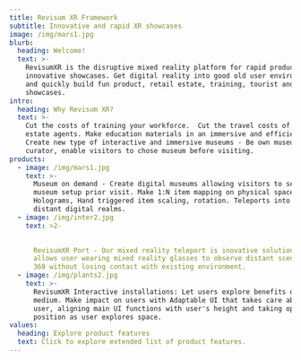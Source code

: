 ```yaml
---
title: Revisum XR Framework
subtitle: Innovative and rapid XR showcases
image: /img/mars1.jpg
blurb:
  heading: Welcome!
  text: >-
    RevisumXR is the disruptive mixed reality platform for rapid production of
    innovative showcases. Get digital reality into good old user environment -
    and quickly build fun product, retail estate, training, tourist and museums
    showcases. 
intro:
  heading: Why Revisum XR?
  text: >-
    Cut the costs of training your workforce.  Cut the travel costs of retail
    estate agents. Make education materials in an immersive and efficient way.
    Create new type of interactive and immersive museums - Be own museum
    curator, enable visitors to chose museum before visiting. 
products:
  - image: /img/mars1.jpg
    text: >-
      Museum on demand - Create digital museums allowing visitors to select
      museum setup prior visit. Make 1:N item mapping on physical space.
      Holograms, Hand triggered item scaling, rotation. Teleports into slices of
      distant digital realms. 
  - image: /img/inter2.jpg
    text: >2-

       
      RevisumXR Port - Our mixed reality teleport is inovative solution which
      allows user wearing mixed reality glasses to observe distant scene in full
      360 without losing contact with existing environment. 
  - image: /img/plants2.jpg
    text: >-
      RevisumXR Interactive installations: Let users explore benefits of new
      medium. Make impact on users with Adaptable UI that takes care about each
      user, aligning main UI functions with user's height and taking optimal
      position as user explores space.
values:
  heading: Explore product features
  text: Click to explore extended list of product features.
---
```



